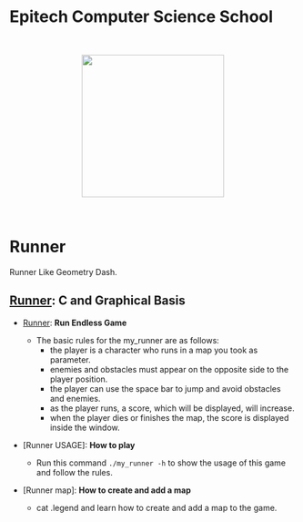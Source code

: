 # Epitech Computer Science School
<br/>
<p align="center">
<img src="https://upload.wikimedia.org/wikipedia/commons/thumb/2/2d/Epitech.png/1598px-Epitech.png" width="250">
</p>
<br/>

# Runner
Runner Like Geometry Dash.

## [Runner](./): **C and Graphical Basis**

- [Runner](./): **Run Endless Game**
   - The basic rules for the my_runner are as follows:
      - the player is a character who runs in a map you took as parameter.
      - enemies and obstacles must appear on the opposite side to the player position.
      - the player can use the space bar to jump and avoid obstacles and enemies.
      - as the player runs, a score, which will be displayed, will increase.
      - when the player dies or finishes the map, the score is displayed inside the window.

- [Runner USAGE]: **How to play**
   - Run this command `./my_runner -h` to show the usage of this game and follow the rules.


- [Runner map]: **How to create and add a map**
   - cat .legend and learn how to create and add a map to the game.

